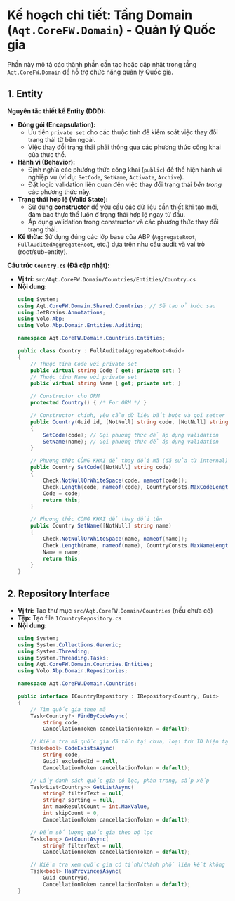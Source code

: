 # Kế hoạch chi tiết: Tầng Domain (`Aqt.CoreFW.Domain`) - Quản lý Quốc gia

Phần này mô tả các thành phần cần tạo hoặc cập nhật trong tầng `Aqt.CoreFW.Domain` để hỗ trợ chức năng quản lý Quốc gia.

## 1. Entity

**Nguyên tắc thiết kế Entity (DDD):**

*   **Đóng gói (Encapsulation):**
    *   Ưu tiên `private set` cho các thuộc tính để kiểm soát việc thay đổi trạng thái từ bên ngoài.
    *   Việc thay đổi trạng thái phải thông qua các phương thức công khai của thực thể.
*   **Hành vi (Behavior):**
    *   Định nghĩa các phương thức công khai (`public`) để thể hiện hành vi nghiệp vụ (ví dụ: `SetCode`, `SetName`, `Activate`, `Archive`).
    *   Đặt logic validation liên quan đến việc thay đổi trạng thái *bên trong* các phương thức này.
*   **Trạng thái hợp lệ (Valid State):**
    *   Sử dụng **constructor** để yêu cầu các dữ liệu cần thiết khi tạo mới, đảm bảo thực thể luôn ở trạng thái hợp lệ ngay từ đầu.
    *   Áp dụng validation trong constructor và các phương thức thay đổi trạng thái.
*   **Kế thừa:** Sử dụng đúng các lớp base của ABP (`AggregateRoot`, `FullAuditedAggregateRoot`, etc.) dựa trên nhu cầu audit và vai trò (root/sub-entity).

**Cấu trúc `Country.cs` (Đã cập nhật):**

- **Vị trí:** `src/Aqt.CoreFW.Domain/Countries/Entities/Country.cs`
- **Nội dung:**
  ```csharp
  using System;
  using Aqt.CoreFW.Domain.Shared.Countries; // Sẽ tạo ở bước sau
  using JetBrains.Annotations;
  using Volo.Abp;
  using Volo.Abp.Domain.Entities.Auditing;

  namespace Aqt.CoreFW.Domain.Countries.Entities;

  public class Country : FullAuditedAggregateRoot<Guid>
  {
      // Thuộc tính Code với private set
      public virtual string Code { get; private set; }
      // Thuộc tính Name với private set
      public virtual string Name { get; private set; }

      // Constructor cho ORM
      protected Country() { /* For ORM */ }

      // Constructor chính, yêu cầu dữ liệu bắt buộc và gọi setter
      public Country(Guid id, [NotNull] string code, [NotNull] string name) : base(id)
      {
          SetCode(code); // Gọi phương thức để áp dụng validation
          SetName(name); // Gọi phương thức để áp dụng validation
      }

      // Phương thức CÔNG KHAI để thay đổi mã (đã sửa từ internal)
      public Country SetCode([NotNull] string code)
      {
          Check.NotNullOrWhiteSpace(code, nameof(code));
          Check.Length(code, nameof(code), CountryConsts.MaxCodeLength);
          Code = code;
          return this;
      }

      // Phương thức CÔNG KHAI để thay đổi tên
      public Country SetName([NotNull] string name)
      {
          Check.NotNullOrWhiteSpace(name, nameof(name));
          Check.Length(name, nameof(name), CountryConsts.MaxNameLength);
          Name = name;
          return this;
      }
  }
  ```

## 2. Repository Interface

- **Vị trí:** Tạo thư mục `src/Aqt.CoreFW.Domain/Countries` (nếu chưa có)
- **Tệp:** Tạo file `ICountryRepository.cs`
- **Nội dung:**
  ```csharp
  using System;
  using System.Collections.Generic;
  using System.Threading;
  using System.Threading.Tasks;
  using Aqt.CoreFW.Domain.Countries.Entities;
  using Volo.Abp.Domain.Repositories;

  namespace Aqt.CoreFW.Domain.Countries;

  public interface ICountryRepository : IRepository<Country, Guid>
  {
      // Tìm quốc gia theo mã
      Task<Country?> FindByCodeAsync(
          string code,
          CancellationToken cancellationToken = default);

      // Kiểm tra mã quốc gia đã tồn tại chưa, loại trừ ID hiện tại (khi cập nhật)
      Task<bool> CodeExistsAsync(
          string code,
          Guid? excludedId = null,
          CancellationToken cancellationToken = default);

      // Lấy danh sách quốc gia có lọc, phân trang, sắp xếp
      Task<List<Country>> GetListAsync(
          string? filterText = null,
          string? sorting = null,
          int maxResultCount = int.MaxValue,
          int skipCount = 0,
          CancellationToken cancellationToken = default);

      // Đếm số lượng quốc gia theo bộ lọc
      Task<long> GetCountAsync(
          string? filterText = null,
          CancellationToken cancellationToken = default);

      // Kiểm tra xem quốc gia có tỉnh/thành phố liên kết không
      Task<bool> HasProvincesAsync(
          Guid countryId,
          CancellationToken cancellationToken = default);
  }
  ``` 